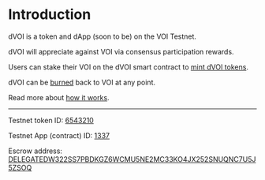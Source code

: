 # Introduction

dVOI is a token and dApp (soon to be) on the VOI Testnet.

dVOI will appreciate against VOI via consensus participation rewards.

Users can stake their VOI on the dVOI smart contract to [mint dVOI tokens](/minting.html).

dVOI can be [burned](/burning.html) back to VOI at any point.

Read more about [how it works](/how-it-works.html).

---

Testnet token ID: [6543210](https://voi.observer/explorer/asset/6543210/transactions) 

Testnet App (contract) ID: [1337](https://voi.observer/explorer/application/1337/transactions)

Escrow address: [DELEGATEDW322SS7PBDKGZ6WCMU5NE2MC33KO4JX252SNUQNC7U5J5ZSOQ](https://voi.observer/explorer/account/DELEGATEDW322SS7PBDKGZ6WCMU5NE2MC33KO4JX252SNUQNC7U5J5ZSOQ/)
